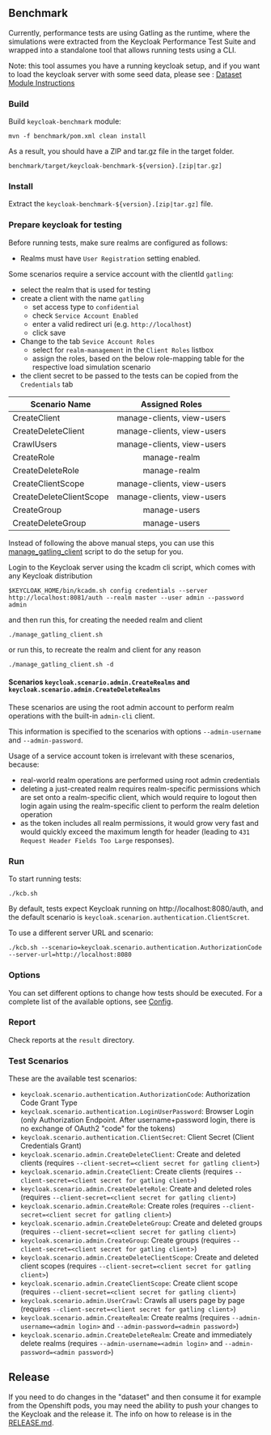 ## Benchmark

Currently, performance tests are using Gatling as the runtime, where the simulations were extracted from the 
Keycloak Performance Test Suite and wrapped into a standalone tool that allows running tests using a CLI.

Note: this tool assumes you have a running keycloak setup,
and if you want to load the keycloak server with some seed data, please see : [Dataset Module Instructions](../README.md)
### Build

Build `keycloak-benchmark` module: 

    mvn -f benchmark/pom.xml clean install
    
As a result, you should have a ZIP and tar.gz file in the target folder.

    benchmark/target/keycloak-benchmark-${version}.[zip|tar.gz]
    
### Install

Extract the `keycloak-benchmark-${version}.[zip|tar.gz]` file.

### Prepare keycloak for testing

Before running tests, make sure realms are configured as follows:

* Realms must have `User Registration` setting enabled.

Some scenarios require a service account with the clientId `gatling`:

* select the realm that is used for testing
* create a client  with the name `gatling`
   * set access type to `confidential`
   * check `Service Account Enabled`
   * enter a valid redirect uri (e.g. `http://localhost`)  
   * click save
* Change to the tab `Sevice Account Roles`
   * select for `realm-management` in the `Client Roles` listbox
   * assign the roles, based on the below role-mapping table for the respective load simulation scenario
* the client secret to be passed to the tests can be copied from the `Credentials` tab

| Scenario Name            |       Assigned Roles       |
|--------------------------|:--------------------------:|
| CreateClient             | manage-clients, view-users |
| CreateDeleteClient       | manage-clients, view-users |
| CrawlUsers               | manage-clients, view-users |
| CreateRole               |        manage-realm        |
| CreateDeleteRole         |        manage-realm        |
| CreateClientScope        | manage-clients, view-users |
| CreateDeleteClientScope  | manage-clients, view-users |
| CreateGroup              |        manage-users        |
| CreateDeleteGroup        |        manage-users        |

Instead of following the above manual steps, you can use this [manage_gatling_client](manage_gatling_client.sh) script to do the setup for you.

Login to the Keycloak server using the kcadm cli script, which comes with any Keycloak distribution

```shell
$KEYCLOAK_HOME/bin/kcadm.sh config credentials --server http://localhost:8081/auth --realm master --user admin --password admin
```

and then run this, for creating the needed realm and client

```shell
./manage_gatling_client.sh
```

or run this, to recreate the realm and client for any reason

```shell
./manage_gatling_client.sh -d
```



#### Scenarios `keycloak.scenario.admin.CreateRealms` and `keycloak.scenario.admin.CreateDeleteRealms`

These scenarios are using the root admin account to perform realm operations with the built-in `admin-cli` client.

This information is specified to the scenarios with options `--admin-username` and `--admin-password`.

Usage of a service account token is irrelevant with these scenarios, because:

* real-world realm operations are performed using root admin credentials
* deleting a just-created realm requires realm-specific permissions which are set onto a realm-specific
  client, which would require to logout then login again using the realm-specific client to perform the realm deletion operation
* as the token includes all realm permissions, it would grow very fast and would quickly exceed
  the maximum length for header (leading to `431 Request Header Fields Too Large` responses).

### Run

To start running tests:

    ./kcb.sh

By default, tests expect Keycloak running on http://localhost:8080/auth, and the default scenario is `keycloak.scenarion.authentication.ClientScret`.

To use a different server URL and scenario:

    ./kcb.sh --scenario=keycloak.scenario.authentication.AuthorizationCode --server-url=http://localhost:8080

### Options

You can set different options to change how tests should be executed. For a complete list of the available options, see
[Config](src/main/java/org/keycloak/benchmark/Config.java).

### Report

Check reports at the `result` directory.

### Test Scenarios

These are the available test scenarios:

* `keycloak.scenario.authentication.AuthorizationCode`: Authorization Code Grant Type
* `keycloak.scenario.authentication.LoginUserPassword`: Browser Login (only Authorization Endpoint. After username+password login, there is no exchange of OAuth2 "code" for the tokens) 
* `keycloak.scenario.authentication.ClientSecret`: Client Secret (Client Credentials Grant)
* `keycloak.scenario.admin.CreateDeleteClient`: Create and deleted clients (requires `--client-secret=<client secret for gatling client>`)
* `keycloak.scenario.admin.CreateClient`: Create clients (requires `--client-secret=<client secret for gatling client>`)
* `keycloak.scenario.admin.CreateDeleteRole`: Create and deleted roles (requires `--client-secret=<client secret for gatling client>`)
* `keycloak.scenario.admin.CreateRole`: Create roles (requires `--client-secret=<client secret for gatling client>`)
* `keycloak.scenario.admin.CreateDeleteGroup`: Create and deleted groups (requires `--client-secret=<client secret for gatling client>`)
* `keycloak.scenario.admin.CreateGroup`: Create groups (requires `--client-secret=<client secret for gatling client>`)
* `keycloak.scenario.admin.CreateDeleteClientScope`: Create and deleted client scopes (requires `--client-secret=<client secret for gatling client>`)
* `keycloak.scenario.admin.CreateClientScope`: Create client scope (requires `--client-secret=<client secret for gatling client>`)
* `keycloak.scenario.admin.UserCrawl`: Crawls all users page by page (requires `--client-secret=<client secret for gatling client>`)
* `keycloak.scenario.admin.CreateRealm`: Create realms (requires `--admin-username=<admin login>` and `--admin-password=<admin password>`)
* `keycloak.scenario.admin.CreateDeleteRealm`: Create and immediately delete realms (requires `--admin-username=<admin login>` and `--admin-password=<admin password>`)

## Release

If you need to do changes in the "dataset" and then consume it for example from the Openshift pods, you may need the ability to push
your changes to the Keycloak and the release it. The info on how to release is in the [RELEASE.md](../RELEASE.md).